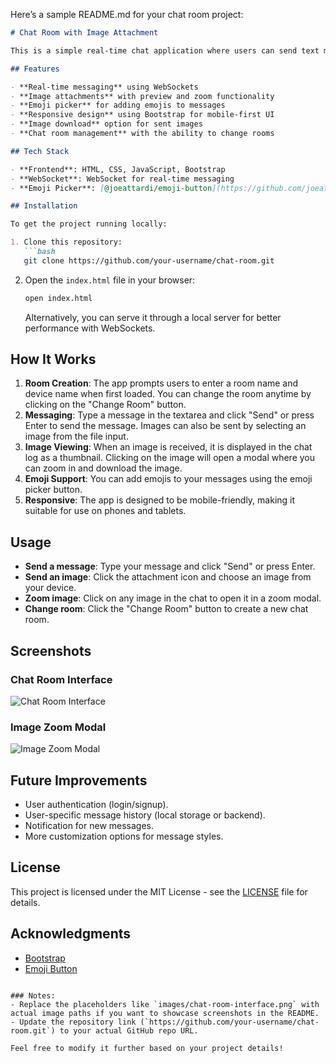 Here’s a sample README.md for your chat room project:

```markdown
# Chat Room with Image Attachment

This is a simple real-time chat application where users can send text messages and images. The app uses WebSockets for real-time communication and includes an image zoom modal for viewing images in full size.

## Features

- **Real-time messaging** using WebSockets
- **Image attachments** with preview and zoom functionality
- **Emoji picker** for adding emojis to messages
- **Responsive design** using Bootstrap for mobile-first UI
- **Image download** option for sent images
- **Chat room management** with the ability to change rooms

## Tech Stack

- **Frontend**: HTML, CSS, JavaScript, Bootstrap
- **WebSocket**: WebSocket for real-time messaging
- **Emoji Picker**: [@joeattardi/emoji-button](https://github.com/joeattardi/emoji-button)

## Installation

To get the project running locally:

1. Clone this repository:
   ```bash
   git clone https://github.com/your-username/chat-room.git
   ```
   
2. Open the `index.html` file in your browser:
   ```bash
   open index.html
   ```
   Alternatively, you can serve it through a local server for better performance with WebSockets.

## How It Works

1. **Room Creation**: The app prompts users to enter a room name and device name when first loaded. You can change the room anytime by clicking on the "Change Room" button.
2. **Messaging**: Type a message in the textarea and click "Send" or press Enter to send the message. Images can also be sent by selecting an image from the file input.
3. **Image Viewing**: When an image is received, it is displayed in the chat log as a thumbnail. Clicking on the image will open a modal where you can zoom in and download the image.
4. **Emoji Support**: You can add emojis to your messages using the emoji picker button.
5. **Responsive**: The app is designed to be mobile-friendly, making it suitable for use on phones and tablets.

## Usage

- **Send a message**: Type your message and click "Send" or press Enter.
- **Send an image**: Click the attachment icon and choose an image from your device.
- **Zoom image**: Click on any image in the chat to open it in a zoom modal.
- **Change room**: Click the "Change Room" button to create a new chat room.

## Screenshots

### Chat Room Interface

![Chat Room Interface](images/chat-room-interface.png)

### Image Zoom Modal

![Image Zoom Modal](images/image-zoom-modal.png)

## Future Improvements

- User authentication (login/signup).
- User-specific message history (local storage or backend).
- Notification for new messages.
- More customization options for message styles.

## License

This project is licensed under the MIT License - see the [LICENSE](LICENSE) file for details.

## Acknowledgments

- [Bootstrap](https://getbootstrap.com/)
- [Emoji Button](https://github.com/joeattardi/emoji-button)
```

### Notes:
- Replace the placeholders like `images/chat-room-interface.png` with actual image paths if you want to showcase screenshots in the README.
- Update the repository link (`https://github.com/your-username/chat-room.git`) to your actual GitHub repo URL.
  
Feel free to modify it further based on your project details!